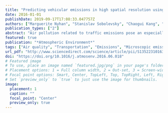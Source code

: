 ```yaml
---
title: "Predicting vehicular emissions in high spatial resolution using pervasively measured transportation data and microscopic emissions model"
date: 2016-01-01
publishDate: 2019-09-17T17:08:33.047757Z
authors: ["Marguerite Nyhan", "Stanislav Sobolevsky", "Chaogui Kang", "Prudence Robinson", "Andrea Corti", "Michael Szell", "David Streets", "Zifeng Lu", "Rex Britter", "Steven R. H. Barrett", "Carlo Ratti"]
publication_types: ["2"]
abstract: "Air pollution related to traffic emissions pose an especially significant problem in cities; this is due to its adverse impact on human health and well-being. Previous studies which have aimed to quantify emissions from the transportation sector have been limited by either simulated or coarsely resolved traffic volume data. Emissions inventories form the basis of urban pollution models, therefore in this study, Global Positioning System (GPS) trajectory data from a taxi fleet of over 15,000 vehicles were analyzed with the aim of predicting air pollution emissions for Singapore. This novel approach enabled the quantification of instantaneous drive cycle parameters in high spatio-temporal resolution, which provided the basis for a microscopic emissions model. Carbon dioxide (CO2), nitrogen oxides (NOx), volatile organic compounds (VOCs) and particulate matter (PM) emissions were thus estimated. Highly localized areas of elevated emissions levels were identified, with a spatio-temporal precision not possible with previously used methods for estimating emissions. Relatively higher emissions areas were mainly concentrated in a few districts that were the Singapore Downtown Core area, to the north of the central urban region and to the east of it. Daily emissions quantified for the total motor vehicle population of Singapore were found to be comparable to another emissions dataset. Results demonstrated that high-resolution spatio-temporal vehicle traces detected using GPS in large taxi fleets could be used to infer highly localized areas of elevated acceleration and air pollution emissions in cities, and may become a complement to traditional emission estimates, especially in emerging cities and countries where reliable fine-grained urban air quality data is not easily available. This is the first study of its kind to investigate measured microscopic vehicle movement in tandem with microscopic emissions modeling for a substantial study domain."
featured: true
publication: "*Atmospheric Environment*"
tags: ["Air quality", "Transportation", "Emissions", "Microscopic emissions model", "Microscopic vehicle movement"]
url_pdf: "http://www.sciencedirect.com/science/article/pii/S1352231016304502"
doi: "https://doi.org/10.1016/j.atmosenv.2016.06.018"
# Featured image
# To use, place an image named `featured.jpg/png` in your page's folder.
# Placement options: 1 = Full column width, 2 = Out-set, 3 = Screen-width
# Focal point options: Smart, Center, TopLeft, Top, TopRight, Left, Right, BottomLeft, Bottom, BottomRight
# Set `preview_only` to `true` to just use the image for thumbnails.
image:
  placement: 1
  caption: ""
  focal_point: "Center"
  preview_only: true
---
```


